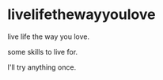 # livelifethewayyoulove
live life the way you love.

some skills to live for.

I'll try anything once.